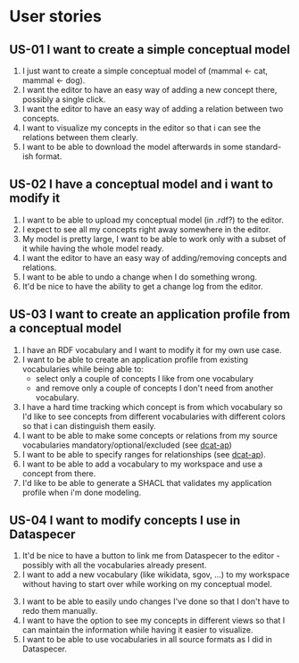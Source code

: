# User stories

<!-- Možná scénáře více specializovat dle oblastí (druhy uživatelské potřeby): tvroba aplikačních profilů, tvorba modelů, úprava existujícího slovníku, ... -->

## US-01 I want to create a simple conceptual model

1. I just want to create a simple conceptual model of (mammal <- cat, mammal <- dog).
2. I want the editor to have an easy way of adding a new concept there, possibly a single click.
3. I want the editor to have an easy way of adding a relation between two concepts.
4. I want to visualize my concepts in the editor so that i can see the relations between them clearly.
5. I want to be able to download the model afterwards in some standard-ish format.

## US-02 I have a conceptual model and i want to modify it

1. I want to be able to upload my conceptual model (in .rdf?) to the editor.
2. I expect to see all my concepts right away somewhere in the editor.
3. My model is pretty large, I want to be able to work only with a subset of it while having the whole model ready.
4. I want the editor to have an easy way of adding/removing concepts and relations.
5. I want to be able to undo a change when I do something wrong.
6. It'd be nice to have the ability to get a change log from the editor.

## US-03 I want to create an application profile from a conceptual model

1. I have an RDF vocabulary and I want to modify it for my own use case.
2. I want to be able to create an application profile from existing vocabularies while being able to:
   - select only a couple of concepts I like from one vocabulary
   - and remove only a couple of concepts I don't need from another vocabulary.
3. I have a hard time tracking which concept is from which vocabulary so I'd like to see concepts from different vocabularies with different colors so that i can distinguish them easily.
4. I want to be able to make some concepts or relations from my source vocabularies mandatory/optional/excluded (see [dcat-ap](https://semiceu.github.io/DCAT-AP/releases/3.0.0/#specterminology))
5. I want to be able to specify ranges for relationships (see [dcat-ap](https://semiceu.github.io/DCAT-AP/releases/3.0.0/#scope-of-the-application-profile)).
6. I want to be able to add a vocabulary to my workspace and use a concept from there.
7. I'd like to be able to generate a SHACL that validates my application profile when i'm done modeling.

## US-04 I want to modify concepts I use in Dataspecer

1. It'd be nice to have a button to link me from Dataspecer to the editor - possibly with all the vocabularies already present.
2. I want to add a new vocabulary (like wikidata, sgov, ...) to my workspace without having to start over while working on my conceptual model.
<!-- Edituji svůj model, který patchuje sgov. Teď chci přidat něco z wikidat. Wikidata přidám na můj model vedle sgov. -->
3. I want to be able to easily undo changes I've done so that I don't have to redo them manually.
4. I want to have the option to see my concepts in different views so that I can maintain the information while having it easier to visualize.
5. I want to be able to use vocabularies in all source formats as I did in Dataspecer.
